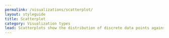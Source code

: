 ```yaml
---
permalink: /visualizations/scatterplot/
layout: styleguide
title: Scatterplot
category: Visualization types
lead: Scatterplots show the distribution of discrete data points against the x and y axis.  
---
```






